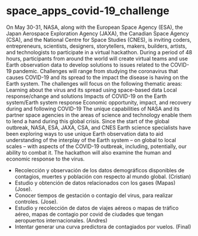 # space_apps_covid-19_challenge
On May 30-31, NASA, along with the European Space Agency (ESA), the Japan Aerospace Exploration Agency (JAXA), the Canadian Space Agency (CSA), and the National Centre for Space Studies (CNES), is inviting coders, entrepreneurs, scientists, designers, storytellers, makers, builders, artists, and technologists to participate in a virtual hackathon. During a period of 48 hours, participants from around the world will create virtual teams and use Earth observation data to develop solutions to issues related to the COVID-19 pandemic. Challenges will range from studying the coronavirus that causes COVID-19 and its spread to the impact the disease is having on the Earth system. The challenges will focus on the following thematic areas:  Learning about the virus and its spread using space-based data Local response/change and solutions Impacts of COVID-19 on the Earth system/Earth system response Economic opportunity, impact, and recovery during and following COVID-19 The unique capabilities of NASA and its partner space agencies in the areas of science and technology enable them to lend a hand during this global crisis. Since the start of the global outbreak, NASA, ESA, JAXA, CSA, and CNES Earth science specialists have been exploring ways to use unique Earth observation data to aid understanding of the interplay of the Earth system – on global to local scales – with aspects of the COVID-19 outbreak, including, potentially, our ability to combat it. The hackathon will also examine the human and economic response to the virus.

  * Recolección y observación de los datos demográficos disponibles de contagios, muertes y población con respecto al mundo global. (Cristian)
  * Estudio y obtención de datos relacionados con los gases (Mapas) (Jose).
  * Conocer tiempos de gestación o contagio del virus, para realizar controles. (Jose).
  * Estudio y recolección de datos de viajes aéreos o mapas de tráfico aéreo, mapas de contagio por covid de ciudades que               tengan aeropuertos internacionales. (Andres)
  * Intentar generar una curva predictora de contagiados por vuelos. (Final)

